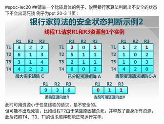 #spoc-lec20
##请举一个比较具体的例子，说明银行家算法判断出不安全的状态下不会出现死锁
例子为ppt 20-3 11页：  
![banker](./banker.jpg)  
此时可用资源小于任意线程的请求，是不安全的。  
但可能不出现死锁，比如线程T2由于某些原因被杀死，并释放了自身所有资源，此后按照T4、T3、T1的请求顺序都能正常运行完毕。